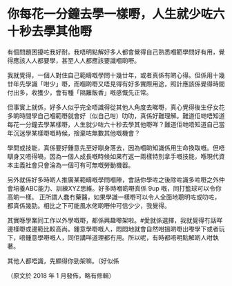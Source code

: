 # 你每花一分鐘去學一樣嘢，人生就少咗六十秒去學其他嘢

有個問題困擾咗我好耐。我唔明點解好多人都會覺得自己熟悉嗰範學問好有用，覺得應該人人都要學，甚至人人都應該要識嗰啲嘢。

我就覺得，一個人對住自己範疇嘅學問十幾廿年，或者真係有啲心得。但係用十幾廿年先學識「咁少」嘢，而嗰啲嘢又唔見得有好多實際用途，照計應該係覺得時間付出多，收獲少，會有種「隔籬飯香」嘅感慨先正常。

但事實上就係，好多人似乎完全唔識得從其他人角度去睇嘢，真心覺得後生仔女花多啲時間學自己嗰範嘢就會好（似自己咁）叻叻，真係好難理解。難道佢哋唔知道每花一分鐘去學某樣嘢，人生就少咗六十秒去學其他嘢咩？難道佢哋唔知道自己當年沉迷學某樣嘢嘅時候，捨棄咗無數其他嘅機會？

學問或技能，真係要好鍾意先至好瞓身落去，因為嗰啲知識係用生命換取嘅。但唔瞓身又唔得喎，因為一個人成長嘅時候如果冇返一兩樣特別拿手嘅技能，喺現代資本主義社會只會淪為一個可有可無嘅勞動機器。

另外就係好多時啲人推廣某範疇嘅學問嗰陣，會話你學咗之後除咗識多咗嘢之外仲會培養ABC能力、訓練XYZ思維。好多時嗰啲嘢真係 9up 嘅，同打籃球可以令你高啲一樣。 正所謂人蠢冇藥醫，如果學識一樣嘢可以令人全面地聰明咗或叻咗，都真係幾勁。相比之下可能風水佬啲嘢仲可信少少，我覺得。

其實喺學業同工作以外學嘅嘢，都係興趣嚟架啦。#愛就係選擇，我就覺得冇話咩邊樣嘢或邊範比較高尚。鍾意學嘢嘅人，悶悶地就會自然咁搵啲嘢出嚟學下或者玩下，唔鍾意學嘢嘅人，同佢講咩道理都冇用。所以呢，有時都唔明點解啲人咁執著。

其他人都唔識，先顯得你勁架嘛。（好似係

（原文於 2018 年 1 月發佈，略有修輯）
